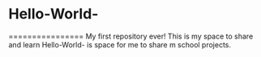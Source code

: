 # Hello-World-
================
My first repository ever! This is my space to share and learn
Hello-World- is space for me to share m school projects.
